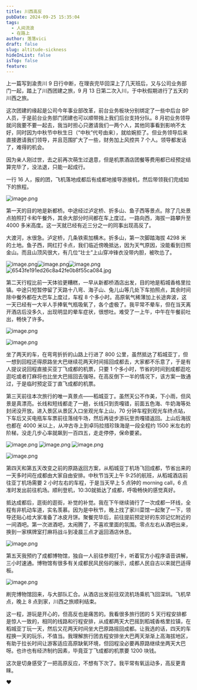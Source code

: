 ```yaml
---
title: 川西高反
pubDate: 2024-09-25 15:35:04
tags:
  - 人间流浪
  - 在路上
author: 落落vici
draft: false
slug: altitude-sickness
hideInList: false
isTop: false
feature:
---
```

上一篇写到渝贵川 9 日行中断，在理丧完毕回深上了几天班后，又与公司业务部门一起，踏上了川西团建之旅，9 月 13 日第二次入川，于中秋假期进行了五天的川西之旅。

这次团建的缘起是公司今年事业部改革，前台业务板块分别绑定了一些中后台 BP 人员，于是前台业务部门团建也可以顺带捎上我们后台支持分队。8 月初业务领导就问我要不要一起去，我当时担心只邀请我们一两个人，其他同事看到影响不太好，同时因为中秋节中秋生日（“中秋”代号由来），就给婉拒了。但业务领导后来直接邀请我们领导，并且范围扩大了一些，财务加上风控共 7 个人。领导都发话了，难得的机会。

因为亲人刚过世，去之前再次萌生过退意，但是机票酒店团餐等费用都已经预定结算完毕了，没法退，只能一起成行。

一行 16 人，报的团，飞机落地成都后有成都地接导游接机，然后带领我们完成如下的旅程。

![image.png](https://img.hux.ink/image/2024/09/202409251345907.png)

第一天的目的地是新都桥。中途经过泸定桥、折多山、鱼子西等景点。除了几处景点拍照打卡和午餐外，其余大部分时间都在车上度过。一路向西，海拔一路攀升至 4000 多米高度。这一天就已经有近三分之一的同事出现高反了。

大渡河，水很急。泸定桥，几条铁索加横木。折多山，第一次脚踏海拔 4298 米的土地。鱼子西，网红打卡点，我们临近傍晚抵达，因为天气原因，没能看到日照金山。而且山顶风很大，有几位“壮士”上山穿冲锋衣没带内胆，被吹怂了。

![image.png](https://img.hux.ink/image/2024/09/202409251416766.png)![image.png](https://img.hux.ink/image/2024/09/202409251429283.png)![image.png](https://img.hux.ink/image/2024/09/202409251434654.png)![6543fe191ed26c8a42fe0b8f55ca084.jpg](https://img.hux.ink/image/2024/09/202409251435910.jpg)

第二天行程比前一天体验更糟糕，一早从新都桥酒店出发，目的地是稻城香格里拉镇。中途只短暂停留了天路十八弯、海子山、兔儿山等几处下车拍照点，其余时间除中餐外都在大巴车上度过，车程 8 个多小时。高原氧气稀薄加上长途奔波，这一天已经有一大半人手捧氧气瓶吸氧了，各个虚极了。我平常不晕车，但在当天离开酒店后没多久，出现明显的晕车症状，很想吐。难受了一上午，中午在午餐前吐出，畅快了许多。

![image.png](https://img.hux.ink/image/2024/09/202409251434583.png)

![image.png](https://img.hux.ink/image/2024/09/202409251435628.png)

坐了两天的车，在弯弯折折的山路上行进了 800 公里，虽然抵达了稻城亚丁，但一想到回程还得原路坐大巴继续花两天时间摇回成都去，大家都不乐意了，于是有人提议说回程直接买亚丁飞成都的机票，只要 1 个多小时，节省的时间到成都逛吃逛吃或者打麻将也比坐大巴摇回去强呀。在高反倒下一半的情况下，该方案一致通过，于是临时预定亚丁直飞成都的机票。

第三天前往本次旅行的唯一真景点——稻城亚丁。虽然天公不作美，下小雨，但风景是真漂亮。长线和短线都走了一趟，长线只到贡嘎错，前面五色海、牛奶海等处封闭没开放。进入景区从景区入口坐观光车上山，70 分钟车程到观光车终点站，下车后又买电瓶车车票前往落绒牛场，然后再徒步游玩至贡嘎错返回。上山后海拔也都在 4000 米以上，从冲古寺上到卓玛拉措珍珠海是一段全程约 1500 米左右的阶梯，没走几步心率就飙到一百四五，走走停停，保命要紧。

![image.png](https://img.hux.ink/image/2024/09/202409251447387.png)
![image.png](https://img.hux.ink/image/2024/09/202409251448500.png)
![image.png](https://img.hux.ink/image/2024/09/202409251449593.png)

![image.png](https://img.hux.ink/image/2024/09/202409251503456.png)

第四天和第五天改变之前的原路返回方案，从稻城亚丁机场飞回成都，节省出来的一天多时间在成都由大家自由安排。中秋节当天上午 9:25的航班，从稻城酒店前往亚丁机场需要 2 小时左右的车程，于是当天早上 5 点钟的 morning call，6 点准时发出前往机场。顺利登机，10:30就抵达了成都，呼吸畅快的感觉真好。

抵达成都后，逛街的逛街，补觉的补觉。我在下午继续骑行了一次成都一环线，全程有非机动车道，实名羡慕。因为是中秋节，晚上找了家川菜馆一起聚了一下，领导还贴心给大家准备了冰皮月饼。聚餐完毕后，前往提前预定好的东郊记忆附近的一间酒吧。第一次进酒吧，太闹腾了，不喜欢里面的氛围。零点左右从酒吧出来，换到一家棋牌室打麻将战斗到凌晨三点才返回酒店休息。

![image.png](https://img.hux.ink/image/2024/09/202409251541689.png)

第五天我预约了成都博物馆，独自一人前往参观打卡，听着官方小程序语音讲解，三小时速通。博物馆有很多有关成都民风民俗的展示，成都人民自古以来就巴适得板。

![image.png](https://img.hux.ink/image/2024/09/202409251543590.png)

刷完博物馆回来，与大部队汇合。从酒店出发前往双流机场乘机飞回深圳。飞机早点，晚上 8 点到家，川西之旅顺利结束。

这一程，游玩是开心的，但高反也是痛苦的。我看很多旅行团的 5 天行程安排都是惊人一致的，相同的线路和行程安排，从成都两天大巴摇到稻城香格里拉镇，在稻城亚丁玩一天，然后又花两天时间坐大巴原路摇回成都。让我选的话，四天的车程换一天的玩乐，不值当。我理解旅行团去程安排坐大巴两天渐渐上高海拔地区，有助于拉长时间让游客适应高原缺氧环境，但回程没必要再原路继续坐两天大巴呀。也许也有经济制约因素，毕竟亚丁飞成都的机票要 1200 块钱。

这次是切身感受了一把高原反应，不想有下次了。我平常有氧运动多，高反更青睐。

❤